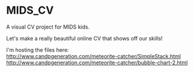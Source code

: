 # MIDS_CV
A visual CV project for MIDS kids.

Let's make a really beautiful online CV that shows off our skills!

I'm hosting the files here:    
http://www.candpgeneration.com/meteorite-catcher/SimpleStack.html
http://www.candpgeneration.com/meteorite-catcher/bubble-chart-2.html
